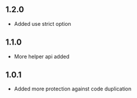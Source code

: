 ## 1.2.0
* Added use strict option

## 1.1.0
* More helper api added

## 1.0.1
* Added more protection against code duplication